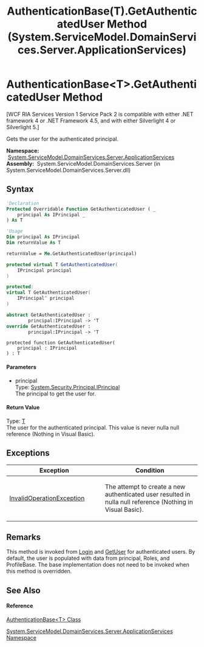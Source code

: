﻿---
title: AuthenticationBase(T).GetAuthenticatedUser Method  (System.ServiceModel.DomainServices.Server.ApplicationServices)
TOCTitle: GetAuthenticatedUser Method
ms:assetid: M:System.ServiceModel.DomainServices.Server.ApplicationServices.AuthenticationBase`1.GetAuthenticatedUser(System.Security.Principal.IPrincipal)
ms:mtpsurl: https://msdn.microsoft.com/en-us/library/Ff423206(v=VS.91)
ms:contentKeyID: 28755572
ms.date: 01/27/2012
mtps_version: v=VS.91
f1_keywords:
- System.ServiceModel.DomainServices.Server.ApplicationServices.AuthenticationBase`1.GetAuthenticatedUser
dev_langs:
- CSharp
- JScript
- VB
- FSharp
- c++
api_location:
- System.ServiceModel.DomainServices.Server.dll
api_name:
- System.ServiceModel.DomainServices.Server.ApplicationServices.AuthenticationBase`1.GetAuthenticatedUser
api_type:
- Managed
topic_type:
- apiref
- kbSyntax
product_family_name: VS
ROBOTS: INDEX,FOLLOW
---

# AuthenticationBase\<T\>.GetAuthenticatedUser Method

\[WCF RIA Services Version 1 Service Pack 2 is compatible with either .NET framework 4 or .NET Framework 4.5, and with either Silverlight 4 or Silverlight 5.\]

Gets the user for the authenticated principal.

**Namespace:**  [System.ServiceModel.DomainServices.Server.ApplicationServices](ff422719\(v=vs.91\).md)  
**Assembly:**  System.ServiceModel.DomainServices.Server (in System.ServiceModel.DomainServices.Server.dll)

## Syntax

``` vb
'Declaration
Protected Overridable Function GetAuthenticatedUser ( _
    principal As IPrincipal _
) As T
```

``` vb
'Usage
Dim principal As IPrincipal
Dim returnValue As T

returnValue = Me.GetAuthenticatedUser(principal)
```

``` csharp
protected virtual T GetAuthenticatedUser(
    IPrincipal principal
)
```

``` c++
protected:
virtual T GetAuthenticatedUser(
    IPrincipal^ principal
)
```

``` fsharp
abstract GetAuthenticatedUser : 
        principal:IPrincipal -> 'T 
override GetAuthenticatedUser : 
        principal:IPrincipal -> 'T 
```

``` jscript
protected function GetAuthenticatedUser(
    principal : IPrincipal
) : T
```

#### Parameters

  - principal  
    Type: [System.Security.Principal.IPrincipal](https://msdn.microsoft.com/en-us/library/f8kt7fb8)  
    The principal to get the user for.  

#### Return Value

Type: [T](ff422449\(v=vs.91\).md)  
The user for the authenticated principal. This value is never nulla null reference (Nothing in Visual Basic).  

## Exceptions

<table>
<colgroup>
<col style="width: 50%" />
<col style="width: 50%" />
</colgroup>
<thead>
<tr class="header">
<th>Exception</th>
<th>Condition</th>
</tr>
</thead>
<tbody>
<tr class="odd">
<td><a href="https://msdn.microsoft.com/en-us/library/2asft85a">InvalidOperationException</a></td>
<td><p>The attempt to create a new authenticated user resulted in nulla null reference (Nothing in Visual Basic).</p></td>
</tr>
</tbody>
</table>

## Remarks

This method is invoked from [Login](https://msdn.microsoft.com/en-us/library/m:system.servicemodel.domainservices.server.applicationservices.authenticationbase%601.login\(system.string%2csystem.string%2csystem.boolean%2csystem.string\)\(v=VS.91\)) and [GetUser](ff422990\(v=vs.91\).md) for authenticated users. By default, the user is populated with data from principal, Roles, and ProfileBase. The base implementation does not need to be invoked when this method is overridden.

## See Also

#### Reference

[AuthenticationBase\<T\> Class](ff422449\(v=vs.91\).md)

[System.ServiceModel.DomainServices.Server.ApplicationServices Namespace](ff422719\(v=vs.91\).md)

